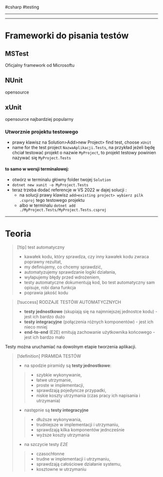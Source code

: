 #csharp #testing 

--------------





----------
# Frameworki do pisania testów

## MSTest
Oficjalny framework od Microsoftu

## NUnit
opensource

## xUnit
opensource
najbardziej popularny

### Utworznie projektu testowego
- prawy klawisz na Solution>Add>new Project> find test, choose `xUnit`
- name for the test project `NazwaAplikacji.Tests`, na przykład jeżeli będę chciał testować projekt o nazwie `MyProject`, to projekt testowy powinien nazywać się `MyProject.Tests`

#### to samo w wersji terminalowej:
- otwórz w terminalu główny folder twojej `Solution`
- `dotnet new xunit -o MyProject.Tests `
- teraz trzeba dodać referencje w VS 2022 w dajej solucji :
	- na solucji prawy klawisz `add>existing project> wybierz pilk .csproj` tego testowego projektu
	- albo w terminalu `dotnet add ./MyProject.Tests/MyProject.Tests.csproj`







-------------
# Teoria

>[!tip] test automatyczny
> - kawałek kodu, który sprawdza, czy inny kawałek kodu zwraca poprawny rezultat,
> - my definiujemy, co chcemy sprawdzić,
> - automatyzujemy sprawdzanie logiki działania,
> - wyłapujemy błędy przed wdrożeniem,
> - testy automatyczne dokumentują kod, bo test automatyczny sam opisuje, robi dana funkcja
> - poprawia jakość kodu

>[!success] RODZAJE TESTÓW AUTOMATYCZNYCH
> - **testy jednostkowe** (skupiają się na najmniejszej jednostce kodu) - jest ich bardzo dużo
> - **testy integracyjne** (połączenia różnych komponentów) - jest ich nieco mniej
> - **end-to-end** (E2E) emitują zachowanie użytkownika końcowego - jest ich bardzo mało

Testy można uruchamiać na dowolnym etapie tworzenia aplikacji.


>[!definition] PIRAMIDA TESTÓW
>- na spodzie piramidy są **testy jednostkowe**:
>> - szybkie wykonywanie,
>> - łatwe utrzymanie,
>> - proste w implementacji,
>> - sprawdzają pojedyncze przypadki,
>> - niskie koszty utrzymania (czas pracy ich napisania i utrzymania)
>
>- następnie są **testy integracyjne**
>> - dłuższe wykonywania,
>> - trudniejsze w implementacji i utrzymaniu,
>> - sprawdzają kilka komponentów jedncześnie
>> - wyższe koszty utrzymania
>
>- na szczycie testy *E2E*
>> - czasochłonne
>> - trudne w implementacji i utrzymaniu,
>> - sprawdzają całościowe działanie systemu,
>> - kosztowne w utrzymaniu


>
>









